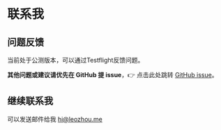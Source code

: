 # 联系我

## 问题反馈

当前处于公测版本，可以通过Testflight反馈问题。

**其他问题或建议请优先在 GitHub 提 issue**，👉 点击此处跳转 [GitHub issue](https://github.com/le0zh0u/highlights/issues)。

## 继续联系我

可以发送邮件给我 [hi@leozhou.me](mailto:hi@leozhou.me)